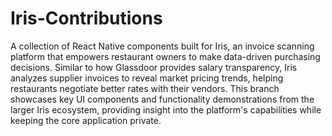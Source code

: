 # Iris-Contributions


A collection of React Native components built for Iris, an invoice scanning platform that empowers restaurant owners to make data-driven purchasing decisions. Similar to how Glassdoor provides salary transparency, Iris analyzes supplier invoices to reveal market pricing trends, helping restaurants negotiate better rates with their vendors.
This branch showcases key UI components and functionality demonstrations from the larger Iris ecosystem, providing insight into the platform's capabilities while keeping the core application private.
